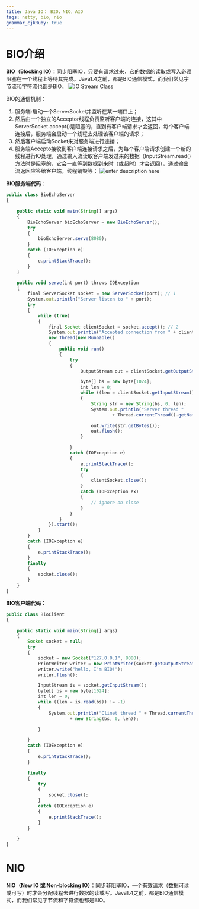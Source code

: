 ```yaml
---
title: Java IO： BIO，NIO，AIO 
tags: netty, bio, nio
grammar_cjkRuby: true
---
```


# BIO介绍

**BIO（Blocking IO）**：同步阻塞IO，只要有请求过来，它的数据的读取或写入必须阻塞在一个线程上等待其完成。Java1.4之前，都是BIO通信模式，而我们常见字节流和字符流也都是BIO。
![IO Stream Class](https://jianhuagong.github.io/blog/images/iostream.jpg)

BIO的通信机制：
1. 服务端r启动一个ServerSocket并监听在某一端口上；
2. 然后由一个独立的Acceptor线程负责监听客户端的连接，这其中ServerSocket.accept()是阻塞的，直到有客户端请求才会返回，每个客户端连接后，服务端会启动一个线程去处理该客户端的请求；
3. 然后客户端启动Socket来对服务端进行连接；
4. 服务端Accepto接收到客户端连接请求之后，为每个客户端请求创建一个新的线程进行IO处理，通过输入流读取客户端发过来的数据（InputStream.read()方法时是阻塞的，它会一直等到数据到来时（或超时）才会返回），通过输出流返回应答给客户端，线程销毁等；
![enter description here](https://jianhuagong.github.io/blog/images/bio_mode.png)

**BIO服务端代码**：
``` javascript
public class BioEchoServer
{

    public static void main(String[] args)
    {
        BioEchoServer bioEchoServer = new BioEchoServer();
        try
        {
            bioEchoServer.serve(8080);
        }
        catch (IOException e)
        {
            e.printStackTrace();
        }
    }

    public void serve(int port) throws IOException
    {
        final ServerSocket socket = new ServerSocket(port); // 1
        System.out.println("Server listen to " + port);
        try
        {
            while (true)
            {
                final Socket clientSocket = socket.accept(); // 2
                System.out.println("Accepted connection from " + clientSocket);
                new Thread(new Runnable()
                {
                    public void run()
                    {
                        try
                        {
                            OutputStream out = clientSocket.getOutputStream();

                            byte[] bs = new byte[1024];
                            int len = 0;
                            while ((len = clientSocket.getInputStream().read(bs)) != -1)
                            {
                                String str = new String(bs, 0, len);
                                System.out.println("Server thread "
                                        + Thread.currentThread().getName() + " read: " + str);

                                out.write(str.getBytes());
                                out.flush();
                            }

                        }
                        catch (IOException e)
                        {
                            e.printStackTrace();
                            try
                            {
                                clientSocket.close();
                            }
                            catch (IOException ex)
                            {
                                // ignore on close
                            }
                        }
                    }
                }).start();
            }
        }
        catch (IOException e)
        {
            e.printStackTrace();
        }
        finally
        {
            socket.close();
        }
    }
}
```
**BIO客户端代码：**

``` javascript
public class BioClient
{

    public static void main(String[] args)
    {
        Socket socket = null;
        try
        {
            socket = new Socket("127.0.0.1", 8080);
            PrintWriter writer = new PrintWriter(socket.getOutputStream(), true);
            writer.write("hello, I'm BIO!");
            writer.flush();

            InputStream is = socket.getInputStream();
            byte[] bs = new byte[1024];
            int len = 0;
            while ((len = is.read(bs)) != -1)
            {
                System.out.println("Clinet thread " + Thread.currentThread().getName() + " read: "
                        + new String(bs, 0, len));

            }

        }
        catch (IOException e)
        {
            e.printStackTrace();
        }

        finally
        {
            try
            {
                socket.close();
            }
            catch (IOException e)
            {
                e.printStackTrace();
            }
        }

    }
}
```

# NIO
**NIO（New IO 或 Non-blocking IO）**：同步非阻塞IO，一个有效请求（数据可读或可写）时才会分配线程去进行数据的读或写。Java1.4之前，都是BIO通信模式，而我们常见字节流和字符流也都是BIO。
